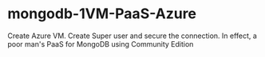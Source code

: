 # mongodb-1VM-PaaS-Azure
Create Azure VM. Create Super user and secure the connection. In effect, a poor man's PaaS for MongoDB using Community Edition

